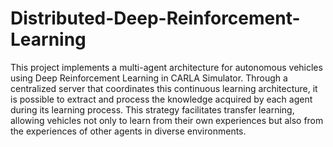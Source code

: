# Distributed-Deep-Reinforcement-Learning
This project implements a multi-agent architecture for autonomous vehicles using Deep Reinforcement Learning in CARLA Simulator. Through a centralized server that coordinates this continuous learning architecture, it is possible to extract and process the knowledge acquired by each agent during its learning process. This strategy facilitates transfer learning, allowing vehicles not only to learn from their own experiences but also from the experiences of other agents in diverse environments.
